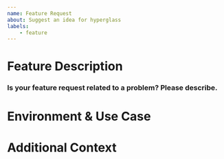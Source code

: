 ```yaml
---
name: Feature Request
about: Suggest an idea for hyperglass
labels: 
    - feature
---
```


<!--
If the answer to any of these questions is "no", your feature request will most likely be rejected (but will still be considered).
- Is the new feature _only_ applicable to one platform (https://hyperglass.dev/platforms)?
- Would the new feature work only on mobile, or only on desktop?
- Would the new feature only support IPv4, or IPv6?
- Is the new feature something that can be reasonably customized by hyperglass end-users?
-->

# Feature Description

<!-- Describe the solution or change you would like. -->

### Is your feature request related to a problem? Please describe.

<!-- If yes, a clear and concise description of what the problem is. -->

# Environment & Use Case

<!-- Describe your use case for hyperglass, the environment on which it runs, the predominant network device type, and any other relevant details. -->

# Additional Context

<!-- Add any other context or screenshots about the feature request here. -->
